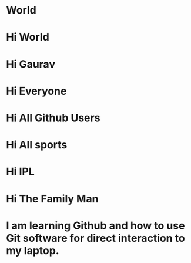 # World
# Hi World
# Hi Gaurav
# Hi Everyone
# Hi All Github Users
# Hi All sports
# Hi IPL
# Hi The Family Man
# I am learning Github and how to use Git software for direct interaction to my laptop.
